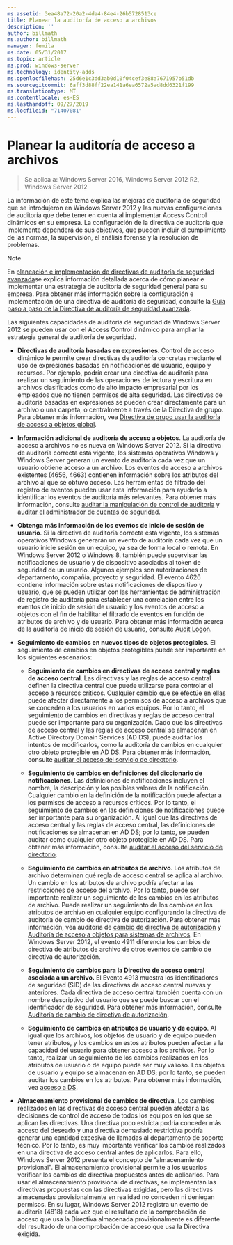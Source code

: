 ```yaml
---
ms.assetid: 3ea48a72-20a2-4da4-84e4-26b5728513ce
title: Planear la auditoría de acceso a archivos
description: ''
author: billmath
ms.author: billmath
manager: femila
ms.date: 05/31/2017
ms.topic: article
ms.prod: windows-server
ms.technology: identity-adds
ms.openlocfilehash: 25d6e1c3dd3ab0d10f04cef3e88a7671957b51db
ms.sourcegitcommit: 6aff3d88ff22ea141a6ea6572a5ad8dd6321f199
ms.translationtype: MT
ms.contentlocale: es-ES
ms.lasthandoff: 09/27/2019
ms.locfileid: "71407081"
---
```

# <a name="plan-for-file-access-auditing"></a>Planear la auditoría de acceso a archivos

>Se aplica a: Windows Server 2016, Windows Server 2012 R2, Windows Server 2012

La información de este tema explica las mejoras de auditoría de seguridad que se introdujeron en Windows Server 2012 y las nuevas configuraciones de auditoría que debe tener en cuenta al implementar Access Control dinámicos en su empresa. La configuración de la directiva de auditoría que implemente dependerá de sus objetivos, que pueden incluir el cumplimiento de las normas, la supervisión, el análisis forense y la resolución de problemas.  
  
> [!NOTE]  
> En [planeación e implementación de directivas de auditoría de seguridad avanzada](https://go.microsoft.com/fwlink/?LinkID=191139)se explica información detallada acerca de cómo planear e implementar una estrategia de auditoría de seguridad general para su empresa. Para obtener más información sobre la configuración e implementación de una directiva de auditoría de seguridad, consulte la [Guía paso a paso de la Directiva de auditoría de seguridad avanzada](https://go.microsoft.com/fwlink/?LinkID=191141).  
  
Las siguientes capacidades de auditoría de seguridad de Windows Server 2012 se pueden usar con el Access Control dinámico para ampliar la estrategia general de auditoría de seguridad.  
  
-   **Directivas de auditoría basadas en expresiones**. Control de acceso dinámico le permite crear directivas de auditoría concretas mediante el uso de expresiones basadas en notificaciones de usuario, equipo y recursos. Por ejemplo, podría crear una directiva de auditoría para realizar un seguimiento de las operaciones de lectura y escritura en archivos clasificados como de alto impacto empresarial por los empleados que no tienen permisos de alta seguridad. Las directivas de auditoría basadas en expresiones se pueden crear directamente para un archivo o una carpeta, o centralmente a través de la Directiva de grupo. Para obtener más información, vea [Directiva de grupo usar la auditoría de acceso a objetos global](https://go.microsoft.com/fwlink/?LinkId=241498).  
  
-   **Información adicional de auditoría de acceso a objetos**. La auditoría de acceso a archivos no es nueva en Windows Server 2012. Si la directiva de auditoría correcta está vigente, los sistemas operativos Windows y Windows Server generan un evento de auditoría cada vez que un usuario obtiene acceso a un archivo. Los eventos de acceso a archivos existentes (4656, 4663) contienen información sobre los atributos del archivo al que se obtuvo acceso. Las herramientas de filtrado del registro de eventos pueden usar esta información para ayudarlo a identificar los eventos de auditoría más relevantes. Para obtener más información, consulte [auditar la manipulación de control de auditoría](https://technet.microsoft.com//library/dd772626(WS.10).aspx) y [auditar el administrador de cuentas de seguridad](https://go.microsoft.com/fwlink/?LinkId=241501).  
  
-   **Obtenga más información de los eventos de inicio de sesión de usuario**. Si la directiva de auditoría correcta está vigente, los sistemas operativos Windows generarán un evento de auditoría cada vez que un usuario inicie sesión en un equipo, ya sea de forma local o remota. En Windows Server 2012 o Windows 8, también puede supervisar las notificaciones de usuario y de dispositivo asociadas al token de seguridad de un usuario. Algunos ejemplos son autorizaciones de departamento, compañía, proyecto y seguridad. El evento 4626 contiene información sobre estas notificaciones de dispositivo y usuario, que se pueden utilizar con las herramientas de administración de registro de auditoría para establecer una correlación entre los eventos de inicio de sesión de usuario y los eventos de acceso a objetos con el fin de habilitar el filtrado de eventos en función de atributos de archivo y de usuario. Para obtener más información acerca de la auditoría de inicio de sesión de usuario, consulte [Audit Logon](https://go.microsoft.com/fwlink/?LinkId=241502).  
  
-   **Seguimiento de cambios en nuevos tipos de objetos protegibles**. El seguimiento de cambios en objetos protegibles puede ser importante en los siguientes escenarios:  
  
    -   **Seguimiento de cambios en directivas de acceso central y reglas de acceso central**. Las directivas y las reglas de acceso central definen la directiva central que puede utilizarse para controlar el acceso a recursos críticos. Cualquier cambio que se efectúe en ellas puede afectar directamente a los permisos de acceso a archivos que se conceden a los usuarios en varios equipos. Por lo tanto, el seguimiento de cambios en directivas y reglas de acceso central puede ser importante para su organización. Dado que las directivas de acceso central y las reglas de acceso central se almacenan en Active Directory Domain Services (AD DS), puede auditar los intentos de modificarlos, como la auditoría de cambios en cualquier otro objeto protegible en AD DS. Para obtener más información, consulte [auditar el acceso del servicio de directorio](https://technet.microsoft.com/library/dd941618(WS.10).aspx).  
  
    -   **Seguimiento de cambios en definiciones del diccionario de notificaciones**. Las definiciones de notificaciones incluyen el nombre, la descripción y los posibles valores de la notificación. Cualquier cambio en la definición de la notificación puede afectar a los permisos de acceso a recursos críticos. Por lo tanto, el seguimiento de cambios en las definiciones de notificaciones puede ser importante para su organización. Al igual que las directivas de acceso central y las reglas de acceso central, las definiciones de notificaciones se almacenan en AD DS; por lo tanto, se pueden auditar como cualquier otro objeto protegible en AD DS. Para obtener más información, consulte [auditar el acceso del servicio de directorio](https://technet.microsoft.com/library/dd941618(WS.10).aspx).  
  
    -   **Seguimiento de cambios en atributos de archivo**. Los atributos de archivo determinan qué regla de acceso central se aplica al archivo. Un cambio en los atributos de archivo podría afectar a las restricciones de acceso del archivo. Por lo tanto, puede ser importante realizar un seguimiento de los cambios en los atributos de archivo. Puede realizar un seguimiento de los cambios en los atributos de archivo en cualquier equipo configurando la directiva de auditoría de cambio de directiva de autorización. Para obtener más información, vea auditoría de [cambio de directiva de autorización](https://go.microsoft.com/fwlink/?LinkId=241504) y [Auditoría de acceso a objetos para sistemas de archivos](https://go.microsoft.com/fwlink/?LinkId=241505). En Windows Server 2012, el evento 4911 diferencia los cambios de directiva de atributos de archivo de otros eventos de cambio de directiva de autorización.  
  
    -   **Seguimiento de cambios para la Directiva de acceso central asociada a un archivo.** El Evento 4913 muestra los identificadores de seguridad (SID) de las directivas de acceso central nuevas y anteriores. Cada directiva de acceso central también cuenta con un nombre descriptivo del usuario que se puede buscar con el identificador de seguridad. Para obtener más información, consulte [Auditoría de cambio de directiva de autorización](https://go.microsoft.com/fwlink/?LinkId=241504).  
  
    -   **Seguimiento de cambios en atributos de usuario y de equipo**. Al igual que los archivos, los objetos de usuario y de equipo pueden tener atributos, y los cambios en estos atributos pueden afectar a la capacidad del usuario para obtener acceso a los archivos. Por lo tanto, realizar un seguimiento de los cambios realizados en los atributos de usuario o de equipo puede ser muy valioso. Los objetos de usuario y equipo se almacenan en AD DS; por lo tanto, se pueden auditar los cambios en los atributos. Para obtener más información, vea [acceso a DS](https://go.microsoft.com/fwlink/?LinkId=241508).  
  
-   **Almacenamiento provisional de cambios de directiva**. Los cambios realizados en las directivas de acceso central pueden afectar a las decisiones de control de acceso de todos los equipos en los que se aplican las directivas. Una directiva poco estricta podría conceder más acceso del deseado y una directiva demasiado restrictiva podría generar una cantidad excesiva de llamadas al departamento de soporte técnico. Por lo tanto, es muy importante verificar los cambios realizados en una directiva de acceso central antes de aplicarlos. Para ello, Windows Server 2012 presenta el concepto de "almacenamiento provisional". El almacenamiento provisional permite a los usuarios verificar los cambios de directiva propuestos antes de aplicarlos. Para usar el almacenamiento provisional de directivas, se implementan las directivas propuestas con las directivas exigidas, pero las directivas almacenadas provisionalmente en realidad no conceden ni deniegan permisos. En su lugar, Windows Server 2012 registra un evento de auditoría (4818) cada vez que el resultado de la comprobación de acceso que usa la Directiva almacenada provisionalmente es diferente del resultado de una comprobación de acceso que usa la Directiva exigida.  
  


